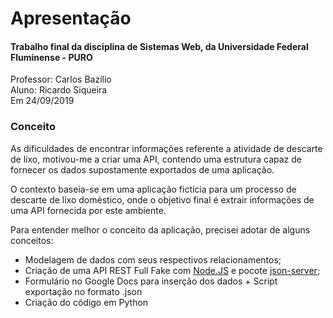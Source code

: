 <h1>Apresentação</h1>

<h4>Trabalho final da disciplina de Sistemas Web, da Universidade Federal Fluminense - PURO</h4><p></p>
Professor: Carlos Bazílio<br>
Aluno: Ricardo Siqueira<br>
Em 24/09/2019


<h3>Conceito</h3>

As dificuldades de encontrar informações referente a atividade de descarte de lixo, motivou-me a criar uma API,
contendo uma estrutura capaz de fornecer os dados supostamente exportados de uma aplicação.

O contexto baseia-se em uma aplicação fictícia para um processo de descarte de lixo doméstico, onde o objetivo final é extrair
informações de uma API fornecida por este ambiente. 

Para entender melhor o conceito da aplicação, precisei adotar de alguns conceitos:
<ul>
<li>Modelagem de dados com seus respectivos relacionamentos;</li>
<li>Criação de uma API REST Full Fake com <a href="https://nodejs.org/en/">Node.JS</a> e pocote <a href="https://github.com/typicode/json-server#getting-started">json-server</a>;</li>
<li>Formulário no Google Docs para inserção dos dados + Script exportação no formato .json</li>
<li>Criação do código em Python</li>
</ul>


